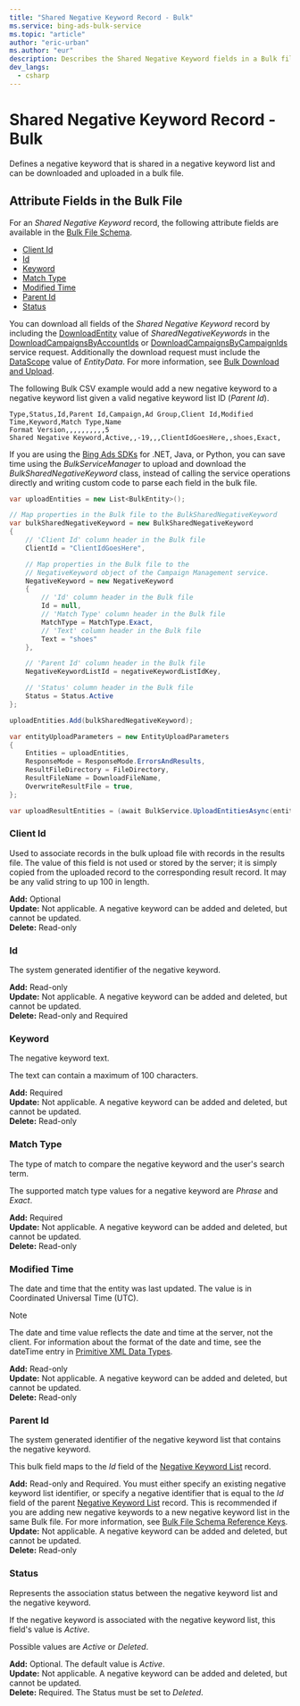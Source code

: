 ```yaml
---
title: "Shared Negative Keyword Record - Bulk"
ms.service: bing-ads-bulk-service
ms.topic: "article"
author: "eric-urban"
ms.author: "eur"
description: Describes the Shared Negative Keyword fields in a Bulk file.
dev_langs:
  - csharp
---
```

# Shared Negative Keyword Record - Bulk
Defines a negative keyword that is shared in a negative keyword list and can be downloaded and uploaded in a bulk file.

## <a name="entitydata"></a>Attribute Fields in the Bulk File
For an *Shared Negative Keyword* record, the following attribute fields are available in the [Bulk File Schema](bulk-file-schema.md). 

- [Client Id](#clientid)
- [Id](#id)
- [Keyword](#keyword)
- [Match Type](#matchtype)
- [Modified Time](#modifiedtime)
- [Parent Id](#parentid)
- [Status](#status)

You can download all fields of the *Shared Negative Keyword* record by including the [DownloadEntity](downloadentity.md) value of *SharedNegativeKeywords* in the [DownloadCampaignsByAccountIds](downloadcampaignsbyaccountids.md) or [DownloadCampaignsByCampaignIds](downloadcampaignsbycampaignids.md) service request. Additionally the download request must include the [DataScope](datascope.md) value of *EntityData*. For more information, see [Bulk Download and Upload](../guides/bulk-download-upload.md).

The following Bulk CSV example would add a new negative keyword to a negative keyword list given a valid negative keyword list ID (*Parent Id*). 

```csv
Type,Status,Id,Parent Id,Campaign,Ad Group,Client Id,Modified Time,Keyword,Match Type,Name
Format Version,,,,,,,,,,5
Shared Negative Keyword,Active,,-19,,,ClientIdGoesHere,,shoes,Exact,
```

If you are using the [Bing Ads SDKs](../guides/client-libraries.md) for .NET, Java, or Python, you can save time using the *BulkServiceManager* to upload and download the *BulkSharedNegativeKeyword* class, instead of calling the service operations directly and writing custom code to parse each field in the bulk file. 


```csharp
var uploadEntities = new List<BulkEntity>();

// Map properties in the Bulk file to the BulkSharedNegativeKeyword
var bulkSharedNegativeKeyword = new BulkSharedNegativeKeyword
{
    // 'Client Id' column header in the Bulk file
    ClientId = "ClientIdGoesHere",

    // Map properties in the Bulk file to the 
    // NegativeKeyword object of the Campaign Management service.
    NegativeKeyword = new NegativeKeyword
    {
        // 'Id' column header in the Bulk file
        Id = null,
        // 'Match Type' column header in the Bulk file
        MatchType = MatchType.Exact,
        // 'Text' column header in the Bulk file
        Text = "shoes"
    },

    // 'Parent Id' column header in the Bulk file
    NegativeKeywordListId = negativeKeywordListIdKey,

    // 'Status' column header in the Bulk file
    Status = Status.Active
};

uploadEntities.Add(bulkSharedNegativeKeyword);

var entityUploadParameters = new EntityUploadParameters
{
    Entities = uploadEntities,
    ResponseMode = ResponseMode.ErrorsAndResults,
    ResultFileDirectory = FileDirectory,
    ResultFileName = DownloadFileName,
    OverwriteResultFile = true,
};

var uploadResultEntities = (await BulkService.UploadEntitiesAsync(entityUploadParameters)).ToList();
```

### <a name="clientid"></a>Client Id
Used to associate records in the bulk upload file with records in the results file. The value of this field is not used or stored by the server; it is simply copied from the uploaded record to the corresponding result record. It may be any valid string to up 100 in length.

**Add:** Optional  
**Update:** Not applicable. A negative keyword can be added and deleted, but cannot be updated.    
**Delete:** Read-only  

### <a name="id"></a>Id
The system generated identifier of the negative keyword.

**Add:** Read-only  
**Update:** Not applicable. A negative keyword can be added and deleted, but cannot be updated.  
**Delete:** Read-only and Required  

### <a name="keyword"></a>Keyword
The negative keyword text. 

The text can contain a maximum of 100 characters.

**Add:** Required  
**Update:** Not applicable. A negative keyword can be added and deleted, but cannot be updated.    
**Delete:** Read-only

### <a name="matchtype"></a>Match Type
The type of match to compare the negative keyword and the user's search term.

The supported match type values for a negative keyword are *Phrase* and *Exact*.

**Add:** Required  
**Update:** Not applicable. A negative keyword can be added and deleted, but cannot be updated.    
**Delete:** Read-only

### <a name="modifiedtime"></a>Modified Time
The date and time that the entity was last updated. The value is in Coordinated Universal Time (UTC).

> [!NOTE]
> The date and time value reflects the date and time at the server, not the client. For information about the format of the date and time, see the dateTime entry in [Primitive XML Data Types](https://go.microsoft.com/fwlink/?linkid=859198).

**Add:** Read-only  
**Update:** Not applicable. A negative keyword can be added and deleted, but cannot be updated.  
**Delete:** Read-only  

### <a name="parentid"></a>Parent Id
The system generated identifier of the negative keyword list that contains the negative keyword.

This bulk field maps to the *Id* field of the [Negative Keyword List](negative-keyword-list.md) record.

**Add:** Read-only and Required. You must either specify an existing negative keyword list identifier, or specify a negative identifier that is equal to the *Id* field of the parent [Negative Keyword List](negative-keyword-list.md) record. This is recommended if you are adding new negative keywords to a new negative keyword list in the same Bulk file. For more information, see [Bulk File Schema Reference Keys](../bulk-service/bulk-file-schema.md#referencekeys).  
**Update:** Not applicable. A negative keyword can be added and deleted, but cannot be updated.  
**Delete:** Read-only  

### <a name="status"></a>Status
Represents the association status between the negative keyword list and the negative keyword.

If the negative keyword is associated with the negative keyword list, this  field's value is *Active*.

Possible values are *Active* or *Deleted*. 

**Add:** Optional. The default value is *Active*.  
**Update:** Not applicable. A negative keyword can be added and deleted, but cannot be updated.    
**Delete:** Required. The Status must be set to *Deleted*.

